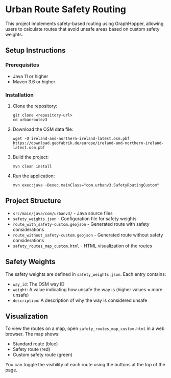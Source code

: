 # Urban Route Safety Routing

This project implements safety-based routing using GraphHopper, allowing users to calculate routes that avoid unsafe areas based on custom safety weights.

## Setup Instructions

### Prerequisites

- Java 11 or higher
- Maven 3.6 or higher

### Installation

1. Clone the repository:
   ```
   git clone <repository-url>
   cd urbanroutev3
   ```

2. Download the OSM data file:
   ```
   wget -O ireland-and-northern-ireland-latest.osm.pbf https://download.geofabrik.de/europe/ireland-and-northern-ireland-latest.osm.pbf

   ```
   
3. Build the project:
   ```
   mvn clean install
   ```

4. Run the application:
   ```
   mvn exec:java -Dexec.mainClass="com.urbanv3.SafetyRoutingCustom"
   ```

## Project Structure

- `src/main/java/com/urbanv3/` - Java source files
- `safety_weights.json` - Configuration file for safety weights
- `route_with_safety-custom.geojson` - Generated route with safety considerations
- `route_without_safety-custom.geojson` - Generated route without safety considerations
- `safety_routes_map_custom.html` - HTML visualization of the routes

## Safety Weights

The safety weights are defined in `safety_weights.json`. Each entry contains:
- `way_id`: The OSM way ID
- `weight`: A value indicating how unsafe the way is (higher values = more unsafe)
- `description`: A description of why the way is considered unsafe

## Visualization

To view the routes on a map, open `safety_routes_map_custom.html` in a web browser. The map shows:
- Standard route (blue)
- Safety route (red)
- Custom safety route (green)

You can toggle the visibility of each route using the buttons at the top of the page. 
